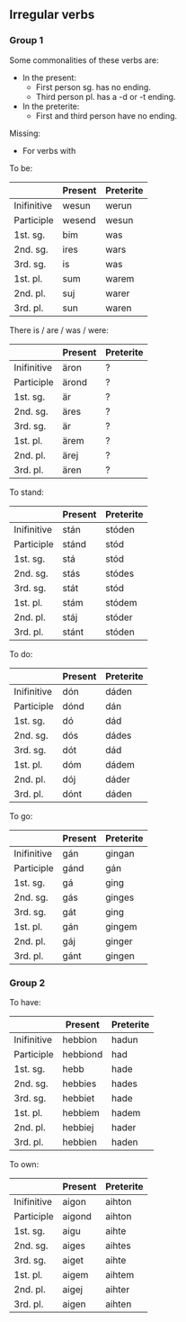 ## Irregular verbs

### Group 1

Some commonalities of these verbs are:

- In the present:
  - First person sg. has no ending.
  - Third person pl. has a -d or -t ending.
- In the preterite:
  - First and third person have no ending.

Missing:

- For verbs with

To be:

|             | Present | Preterite |
| ----------- | ------- | --------- |
| Inifinitive | wesun   | werun     |
| Participle  | wesend  | wesun     |
| 1st. sg.    | bim     | was       |
| 2nd. sg.    | ires    | wars      |
| 3rd. sg.    | is      | was       |
| 1st. pl.    | sum     | warem     |
| 2nd. pl.    | suj     | warer     |
| 3rd. pl.    | sun     | waren     |

There is / are / was / were:

|             | Present | Preterite |
| ----------- | ------- | --------- |
| Inifinitive | äron    | ?         |
| Participle  | ärond   | ?         |
| 1st. sg.    | är      | ?         |
| 2nd. sg.    | äres    | ?         |
| 3rd. sg.    | är      | ?         |
| 1st. pl.    | ärem    | ?         |
| 2nd. pl.    | ärej    | ?         |
| 3rd. pl.    | ären    | ?         |

To stand:

|             | Present | Preterite |
| ----------- | ------- | --------- |
| Inifinitive | stán    | stóden    |
| Participle  | stánd   | stód      |
| 1st. sg.    | stá     | stód      |
| 2nd. sg.    | stás    | stódes    |
| 3rd. sg.    | stát    | stód      |
| 1st. pl.    | stám    | stódem    |
| 2nd. pl.    | stáj    | stóder    |
| 3rd. pl.    | stánt   | stóden    |

To do:

|             | Present | Preterite |
| ----------- | ------- | --------- |
| Inifinitive | dón     | dáden     |
| Participle  | dónd    | dán       |
| 1st. sg.    | dó      | dád       |
| 2nd. sg.    | dós     | dádes     |
| 3rd. sg.    | dót     | dád       |
| 1st. pl.    | dóm     | dádem     |
| 2nd. pl.    | dój     | dáder     |
| 3rd. pl.    | dónt    | dáden     |

To go:

|             | Present | Preterite |
| ----------- | ------- | --------- |
| Inifinitive | gán     | gingan    |
| Participle  | gánd    | gán       |
| 1st. sg.    | gá      | ging      |
| 2nd. sg.    | gás     | ginges    |
| 3rd. sg.    | gát     | ging      |
| 1st. pl.    | gán     | gingem    |
| 2nd. pl.    | gáj     | ginger    |
| 3rd. pl.    | gánt    | gingen    |

### Group 2

To have:

|             | Present  | Preterite |
| ----------- | -------- | --------- |
| Inifinitive | hebbion  | hadun     |
| Participle  | hebbiond | had       |
| 1st. sg.    | hebb     | hade      |
| 2nd. sg.    | hebbies  | hades     |
| 3rd. sg.    | hebbiet  | hade      |
| 1st. pl.    | hebbiem  | hadem     |
| 2nd. pl.    | hebbiej  | hader     |
| 3rd. pl.    | hebbien  | haden     |

To own:

|             | Present | Preterite |
| ----------- | ------- | --------- |
| Inifinitive | aigon   | aihton    |
| Participle  | aigond  | aihton    |
| 1st. sg.    | aigu    | aihte     |
| 2nd. sg.    | aiges   | aihtes    |
| 3rd. sg.    | aiget   | aihte     |
| 1st. pl.    | aigem   | aihtem    |
| 2nd. pl.    | aigej   | aihter    |
| 3rd. pl.    | aigen   | aihten    |
